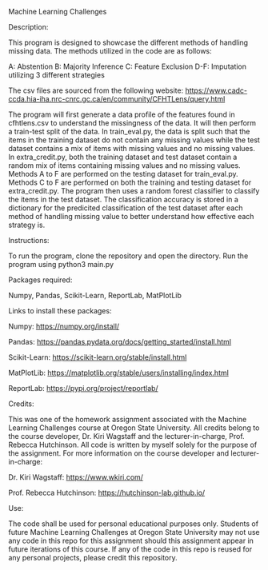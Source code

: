Machine Learning Challenges


Description: 

This program is designed to showcase the different methods of handling missing data. The methods utilized in the code are as follows:

A: Abstention
B: Majority Inference
C: Feature Exclusion
D-F: Imputation utilizing 3 different strategies

The csv files are sourced from the following website: https://www.cadc-ccda.hia-iha.nrc-cnrc.gc.ca/en/community/CFHTLens/query.html

The program will first generate a data profile of the features found in cfhtlens.csv to understand the missingness of the data. It will then perform a train-test split of the data. In train_eval.py, the data is split such that the items in the training dataset do not contain any missing values while the test dataset contains a mix of items with missing values and no missing values. In extra_credit.py, both the training dataset and test dataset contain a random mix of items containing missing values and no missing values. Methods A to F are performed on the testing dataset for train_eval.py. Methods C to F are performed on both the training and testing dataset for extra_credit.py. The program then uses a random forest classifier to classify the items in the test dataset. The classification accuracy is stored in a dictionary for the predicited classification of the test dataset after each method of handling missing value to better understand how effective each strategy is. 


Instructions:

To run the program, clone the repository and open the directory. Run the program using python3 main.py


Packages required: 

Numpy, Pandas, Scikit-Learn, ReportLab, MatPlotLib

Links to install these packages:

Numpy: https://numpy.org/install/

Pandas: https://pandas.pydata.org/docs/getting_started/install.html

Scikit-Learn: https://scikit-learn.org/stable/install.html

MatPlotLib: https://matplotlib.org/stable/users/installing/index.html

ReportLab: https://pypi.org/project/reportlab/


Credits: 

This was one of the homework assignment associated with the Machine Learning Challenges course at Oregon State University. All credits belong to the course developer, Dr. Kiri Wagstaff and the lecturer-in-charge, Prof. Rebecca Hutchinson. All code is written by myself solely for the purpose of the assignment. For more information on the course developer and lecturer-in-charge:

Dr. Kiri Wagstaff: https://www.wkiri.com/

Prof. Rebecca Hutchinson: https://hutchinson-lab.github.io/

Use: 

The code shall be used for personal educational purposes only. Students of future Machine Learning Challenges at Oregon State University may not use any code in this repo for this assignment should this assignment appear in future iterations of this course. If any of the code in this repo is reused for any personal projects, please credit this repository. 
